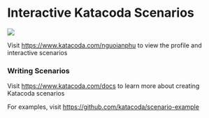 # Interactive Katacoda Scenarios

[![](http://shields.katacoda.com/katacoda/nguoianphu/count.svg)](https://www.katacoda.com/nguoianphu "Get your profile on Katacoda.com")

Visit https://www.katacoda.com/nguoianphu to view the profile and interactive scenarios

### Writing Scenarios
Visit https://www.katacoda.com/docs to learn more about creating Katacoda scenarios

For examples, visit https://github.com/katacoda/scenario-example

